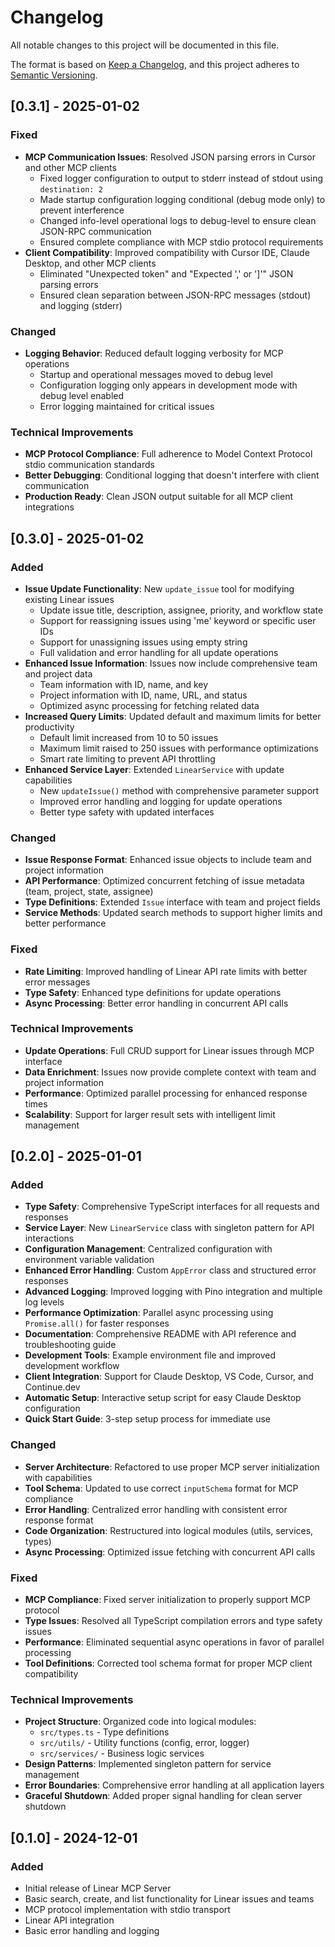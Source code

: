 # Changelog

All notable changes to this project will be documented in this file.

The format is based on [Keep a Changelog](https://keepachangelog.com/en/1.0.0/),
and this project adheres to [Semantic Versioning](https://semver.org/spec/v2.0.0.html).

## [0.3.1] - 2025-01-02

### Fixed
- **MCP Communication Issues**: Resolved JSON parsing errors in Cursor and other MCP clients
  - Fixed logger configuration to output to stderr instead of stdout using `destination: 2`
  - Made startup configuration logging conditional (debug mode only) to prevent interference
  - Changed info-level operational logs to debug-level to ensure clean JSON-RPC communication
  - Ensured complete compliance with MCP stdio protocol requirements
- **Client Compatibility**: Improved compatibility with Cursor IDE, Claude Desktop, and other MCP clients
  - Eliminated "Unexpected token" and "Expected ',' or ']'" JSON parsing errors
  - Ensured clean separation between JSON-RPC messages (stdout) and logging (stderr)

### Changed
- **Logging Behavior**: Reduced default logging verbosity for MCP operations
  - Startup and operational messages moved to debug level
  - Configuration logging only appears in development mode with debug level enabled
  - Error logging maintained for critical issues

### Technical Improvements
- **MCP Protocol Compliance**: Full adherence to Model Context Protocol stdio communication standards
- **Better Debugging**: Conditional logging that doesn't interfere with client communication
- **Production Ready**: Clean JSON output suitable for all MCP client integrations

## [0.3.0] - 2025-01-02

### Added
- **Issue Update Functionality**: New `update_issue` tool for modifying existing Linear issues
  - Update issue title, description, assignee, priority, and workflow state
  - Support for reassigning issues using 'me' keyword or specific user IDs
  - Support for unassigning issues using empty string
  - Full validation and error handling for all update operations
- **Enhanced Issue Information**: Issues now include comprehensive team and project data
  - Team information with ID, name, and key
  - Project information with ID, name, URL, and status
  - Optimized async processing for fetching related data
- **Increased Query Limits**: Updated default and maximum limits for better productivity
  - Default limit increased from 10 to 50 issues
  - Maximum limit raised to 250 issues with performance optimizations
  - Smart rate limiting to prevent API throttling
- **Enhanced Service Layer**: Extended `LinearService` with update capabilities
  - New `updateIssue()` method with comprehensive parameter support
  - Improved error handling and logging for update operations
  - Better type safety with updated interfaces

### Changed
- **Issue Response Format**: Enhanced issue objects to include team and project information
- **API Performance**: Optimized concurrent fetching of issue metadata (team, project, state, assignee)
- **Type Definitions**: Extended `Issue` interface with team and project fields
- **Service Methods**: Updated search methods to support higher limits and better performance

### Fixed
- **Rate Limiting**: Improved handling of Linear API rate limits with better error messages
- **Type Safety**: Enhanced type definitions for update operations
- **Async Processing**: Better error handling in concurrent API calls

### Technical Improvements
- **Update Operations**: Full CRUD support for Linear issues through MCP interface
- **Data Enrichment**: Issues now provide complete context with team and project information
- **Performance**: Optimized parallel processing for enhanced response times
- **Scalability**: Support for larger result sets with intelligent limit management

## [0.2.0] - 2025-01-01

### Added
- **Type Safety**: Comprehensive TypeScript interfaces for all requests and responses
- **Service Layer**: New `LinearService` class with singleton pattern for API interactions
- **Configuration Management**: Centralized configuration with environment variable validation
- **Enhanced Error Handling**: Custom `AppError` class and structured error responses
- **Advanced Logging**: Improved logging with Pino integration and multiple log levels
- **Performance Optimization**: Parallel async processing using `Promise.all()` for faster responses
- **Documentation**: Comprehensive README with API reference and troubleshooting guide
- **Development Tools**: Example environment file and improved development workflow
- **Client Integration**: Support for Claude Desktop, VS Code, Cursor, and Continue.dev
- **Automatic Setup**: Interactive setup script for easy Claude Desktop configuration
- **Quick Start Guide**: 3-step setup process for immediate use

### Changed
- **Server Architecture**: Refactored to use proper MCP server initialization with capabilities
- **Tool Schema**: Updated to use correct `inputSchema` format for MCP compliance
- **Error Handling**: Centralized error handling with consistent error response format
- **Code Organization**: Restructured into logical modules (utils, services, types)
- **Async Processing**: Optimized issue fetching with concurrent API calls

### Fixed
- **MCP Compliance**: Fixed server initialization to properly support MCP protocol
- **Type Issues**: Resolved all TypeScript compilation errors and type safety issues
- **Performance**: Eliminated sequential async operations in favor of parallel processing
- **Tool Definitions**: Corrected tool schema format for proper MCP client compatibility

### Technical Improvements
- **Project Structure**: Organized code into logical modules:
  - `src/types.ts` - Type definitions
  - `src/utils/` - Utility functions (config, error, logger)
  - `src/services/` - Business logic services
- **Design Patterns**: Implemented singleton pattern for service management
- **Error Boundaries**: Comprehensive error handling at all application layers
- **Graceful Shutdown**: Added proper signal handling for clean server shutdown

## [0.1.0] - 2024-12-01

### Added
- Initial release of Linear MCP Server
- Basic search, create, and list functionality for Linear issues and teams
- MCP protocol implementation with stdio transport
- Linear API integration
- Basic error handling and logging 